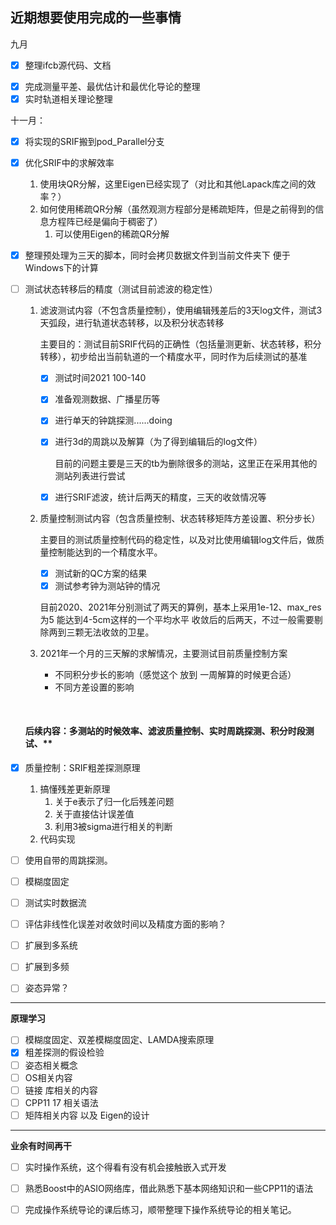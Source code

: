 ## **近期想要使用完成的一些事情**

九月

* [x] 整理ifcb源代码、文档

- [x] 完成测量平差、最优估计和最优化导论的整理
- [x] 实时轨道相关理论整理

十一月：

- [x] 将实现的SRIF搬到pod_Parallel分支

- [x] 优化SRIF中的求解效率
  1. 使用块QR分解，这里Eigen已经实现了（对比和其他Lapack库之间的效率？）
  2. 如何使用稀疏QR分解（虽然观测方程部分是稀疏矩阵，但是之前得到的信息方程阵已经是偏向于稠密了）
     1. 可以使用Eigen的稀疏QR分解
  
- [x] 整理预处理为三天的脚本，同时会拷贝数据文件到当前文件夹下  便于Windows下的计算

- [ ] 测试状态转移后的精度（测试目前滤波的稳定性）

  1. 滤波测试内容（不包含质量控制），使用编辑残差后的3天log文件，测试3天弧段，进行轨道状态转移，以及积分状态转移

     主要目的：测试目前SRIF代码的正确性（包括量测更新、状态转移，积分转移），初步给出当前轨道的一个精度水平，同时作为后续测试的基准

     - [x] 测试时间2021 100-140
  
     - [x] 准备观测数据、广播星历等
  
     - [x] 进行单天的钟跳探测......doing

     - [x] 进行3d的周跳以及解算（为了得到编辑后的log文件）

       目前的问题主要是三天的tb为删除很多的测站，这里正在采用其他的测站列表进行尝试

     - [x] 进行SRIF滤波，统计后两天的精度，三天的收敛情况等

     

  2. 质量控制测试内容（包含质量控制、状态转移矩阵方差设置、积分步长）

     主要目的测试质量控制代码的稳定性，以及对比使用编辑log文件后，做质量控制能达到的一个精度水平。
  
     * [x] 测试新的QC方案的结果
     * [x] 测试参考钟为测站钟的情况
     
     目前2020、2021年分别测试了两天的算例，基本上采用1e-12、max_res 为5 能达到4-5cm这样的一个平均水平 收敛后的后两天，不过一般需要剔除两到三颗无法收敛的卫星。
     
     
     
     
     
  3. 2021年一个月的三天解的求解情况，主要测试目前质量控制方案
  
     * 不同积分步长的影响（感觉这个 放到 一周解算的时候更合适）
     * 不同方差设置的影响 
  
  
  
  ​	
  
  #### 后续内容：多测站的时候效率、滤波质量控制、实时周跳探测、积分时段测试、**
  
- [x] 质量控制：SRIF粗差探测原理
  1. 搞懂残差更新原理
     1. 关于e表示了归一化后残差问题
     2. 关于直接估计误差值
     3. 利用3被sigma进行相关的判断
  2. 代码实现

- [ ] 使用自带的周跳探测。
  
- [ ] 模糊度固定

- [ ] 测试实时数据流

- [ ] 评估非线性化误差对收敛时间以及精度方面的影响？

- [ ] 扩展到多系统

- [ ] 扩展到多频

- [ ] 姿态异常？

***

**原理学习**

* [ ] 模糊度固定、双差模糊度固定、LAMDA搜索原理
* [x] 粗差探测的假设检验
* [ ] 姿态相关概念
* [ ] OS相关内容
* [ ] 链接 库相关的内容
* [ ] CPP11 17 相关语法
* [ ] 矩阵相关内容 以及 Eigen的设计

***

**业余有时间再干**

- [ ] 实时操作系统，这个得看有没有机会接触嵌入式开发
- [ ] 熟悉Boost中的ASIO网络库，借此熟悉下基本网络知识和一些CPP11的语法
- [ ] 完成操作系统导论的课后练习，顺带整理下操作系统导论的相关笔记。

